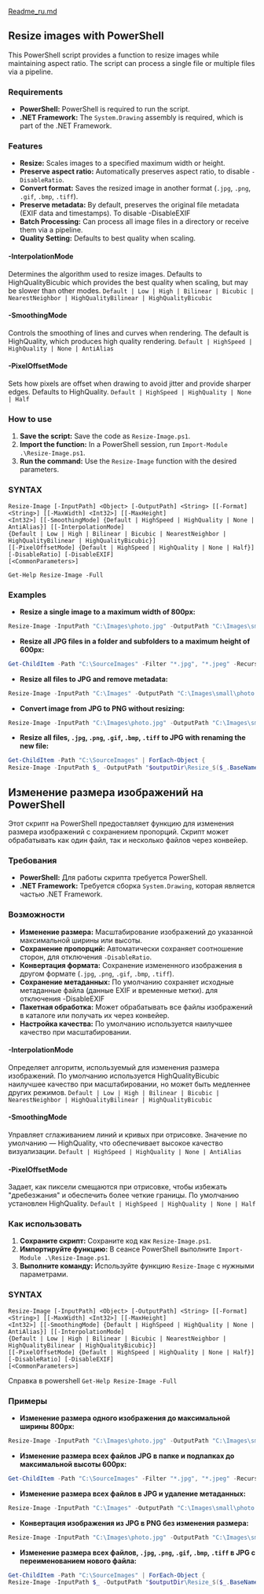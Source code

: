 [Readme_ru.md](#изменение-размера-изображений-на-powershell)

## Resize images with PowerShell
This PowerShell script provides a function to resize images while maintaining aspect ratio. The script can process a single file or multiple files via a pipeline.

### Requirements
* **PowerShell:** PowerShell is required to run the script.
* **.NET Framework:** The `System.Drawing` assembly is required, which is part of the .NET Framework.

### Features
* **Resize:** Scales images to a specified maximum width or height.
* **Preserve aspect ratio:** Automatically preserves aspect ratio, to disable `-DisableRatio`.
* **Convert format:** Saves the resized image in another format (`.jpg`, `.png`, `.gif`, `.bmp`, `.tiff`).
* **Preserve metadata:** By default, preserves the original file metadata (EXIF data and timestamps). To disable -DisableEXIF
* **Batch Processing:** Can process all image files in a directory or receive them via a pipeline.
* **Quality Setting:** Defaults to best quality when scaling.

#### -InterpolationMode
Determines the algorithm used to resize images. Defaults to HighQualityBicubic which provides the best quality when scaling, but may be slower than other modes.
`Default | Low | High | Bilinear | Bicubic | NearestNeighbor | HighQualityBilinear | HighQualityBicubic`

#### -SmoothingMode
Controls the smoothing of lines and curves when rendering. The default is HighQuality, which produces high quality rendering.
`Default | HighSpeed ​​| HighQuality | None | AntiAlias`

#### -PixelOffsetMode
Sets how pixels are offset when drawing to avoid jitter and provide sharper edges. Defaults to HighQuality.
`Default | HighSpeed ​​| HighQuality | None | Half`

### How to use
1. **Save the script:** Save the code as `Resize-Image.ps1`.
2. **Import the function:** In a PowerShell session, run `Import-Module .\Resize-Image.ps1`.
3. **Run the command:** Use the `Resize-Image` function with the desired parameters.

### SYNTAX
    Resize-Image [-InputPath] <Object> [-OutputPath] <String> [[-Format] <String>] [[-MaxWidth] <Int32>] [[-MaxHeight]
    <Int32>] [[-SmoothingMode] {Default | HighSpeed | HighQuality | None | AntiAlias}] [[-InterpolationMode]
    {Default | Low | High | Bilinear | Bicubic | NearestNeighbor | HighQualityBilinear | HighQualityBicubic}]
    [[-PixelOffsetMode] {Default | HighSpeed | HighQuality | None | Half}] [-DisableRatio] [-DisableEXIF] 
    [<CommonParameters>]

`Get-Help Resize-Image -Full`

### Examples
* **Resize a single image to a maximum width of 800px:**
```powershell
Resize-Image -InputPath "C:\Images\photo.jpg" -OutputPath "C:\Images\small\photo_800.jpg" -MaxWidth 800
```

* **Resize all JPG files in a folder and subfolders to a maximum height of 600px:**
```powershell
Get-ChildItem -Path "C:\SourceImages" -Filter "*.jpg", "*.jpeg" -Recurse | Resize-Image -OutputPath "C:\ResizedImages" -MaxHeight 600
```

* **Resize all files to JPG and remove metadata:**
```powershell
Resize-Image -InputPath "C:\Images" -OutputPath "C:\Images\small\photo.png" -Format JPG -DisableEXIF
```

* **Convert image from JPG to PNG without resizing:**
```powershell
Resize-Image -InputPath "C:\Images\photo.jpg" -OutputPath "C:\Images\small\photo.png" -Format png
```
* **Resize all files, `.jpg`, `.png`, `.gif`, `.bmp`, `.tiff` to JPG with renaming the new file:**
```powershell
Get-ChildItem -Path "C:\SourceImages" | ForEach-Object {
Resize-Image -InputPath $_ -OutputPath "$outputDir\Resize_$($_.BaseName)_800-600$($_.Extension)" -MaxWidth 800 -MaxHeight 600 }
```


    

## Изменение размера изображений на PowerShell
Этот скрипт на PowerShell предоставляет функцию для изменения размера изображений с сохранением пропорций. Скрипт может обрабатывать как один файл, так и несколько файлов через конвейер.

### Требования
* **PowerShell:** Для работы скрипта требуется PowerShell.
* **.NET Framework:** Требуется сборка `System.Drawing`, которая является частью .NET Framework.

### Возможности
* **Изменение размера:** Масштабирование изображений до указанной максимальной ширины или высоты.
* **Сохранение пропорций:** Автоматически сохраняет соотношение сторон, для отключения `-DisableRatio`.
* **Конвертация формата:** Сохранение измененного изображения в другом формате (`.jpg`, `.png`, `.gif`, `.bmp`, `.tiff`).
* **Сохранение метаданных:** По умолчанию сохраняет исходные метаданные файла (данные EXIF и временные метки). для отключения -DisableEXIF
* **Пакетная обработка:** Может обрабатывать все файлы изображений в каталоге или получать их через конвейер.
* **Настройка качества:** По умолчанию используется наилучшее качество при масштабировании. 

#### -InterpolationMode
Определяет алгоритм, используемый для изменения размера изображений.  По умолчанию используется HighQualityBicubic наилучшее качество при масштабировании, но может быть медленнее других режимов.
`Default | Low | High | Bilinear | Bicubic | NearestNeighbor | HighQualityBilinear | HighQualityBicubic`

#### -SmoothingMode
Управляет сглаживанием линий и кривых при отрисовке. Значение по умолчанию — HighQuality, что обеспечивает высокое качество визуализации.
`Default | HighSpeed | HighQuality | None | AntiAlias`

#### -PixelOffsetMode
Задает, как пиксели смещаются при отрисовке, чтобы избежать "дребезжания" и обеспечить более четкие границы. По умолчанию установлен HighQuality.
`Default | HighSpeed | HighQuality | None | Half`

### Как использовать
  1.  **Сохраните скрипт:** Сохраните код как `Resize-Image.ps1`.
  2.  **Импортируйте функцию:** В сеансе PowerShell выполните `Import-Module .\Resize-Image.ps1`.
  3.  **Выполните команду:** Используйте функцию `Resize-Image` с нужными параметрами.

### SYNTAX
    Resize-Image [-InputPath] <Object> [-OutputPath] <String> [[-Format] <String>] [[-MaxWidth] <Int32>] [[-MaxHeight]
    <Int32>] [[-SmoothingMode] {Default | HighSpeed | HighQuality | None | AntiAlias}] [[-InterpolationMode]
    {Default | Low | High | Bilinear | Bicubic | NearestNeighbor | HighQualityBilinear | HighQualityBicubic}]
    [[-PixelOffsetMode] {Default | HighSpeed | HighQuality | None | Half}] [-DisableRatio] [-DisableEXIF] 
    [<CommonParameters>]
    
Справка в powershell
`Get-Help Resize-Image -Full`

### Примеры
* **Изменение размера одного изображения до максимальной ширины 800px:**
```powershell
Resize-Image -InputPath "C:\Images\photo.jpg" -OutputPath "C:\Images\small\photo_800.jpg" -MaxWidth 800
```

* **Изменение размера всех файлов JPG в папке и подпапках до максимальной высоты 600px:**
```powershell
Get-ChildItem -Path "C:\SourceImages" -Filter "*.jpg", "*.jpeg" -Recurse | Resize-Image -OutputPath "C:\ResizedImages" -MaxHeight 600
```

* **Изменение размера всех файлов в JPG и удаление метаданных:**
```powershell
Resize-Image -InputPath "C:\Images" -OutputPath "C:\Images\small\photo.png" -Format JPG -DisableEXIF 
```

* **Конвертация изображения из JPG в PNG без изменения размера:**
```powershell
Resize-Image -InputPath "C:\Images\photo.jpg" -OutputPath "C:\Images\small\photo.png" -Format png
```
* **Изменение размера всех файлов, `.jpg`, `.png`, `.gif`, `.bmp`, `.tiff` в JPG  c переименованием нового файла:**
```powershell
Get-ChildItem -Path "C:\SourceImages" | ForEach-Object { 
Resize-Image -InputPath $_ -OutputPath "$outputDir\Resize_$($_.BaseName)_800-600$($_.Extension)" -MaxWidth 800 -MaxHeight 600 }
```


